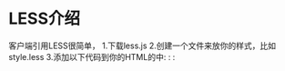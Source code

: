 LESS介绍
===

客户端引用LESS很简单，
1.下载less.js
2.创建一个文件来放你的样式，比如style.less
3.添加以下代码到你的HTML的<head>中:
:<link rel="stylesheet/less" type="text/css" href="styles.less">
:<script src="less.js" type="text/javascript"></script>
